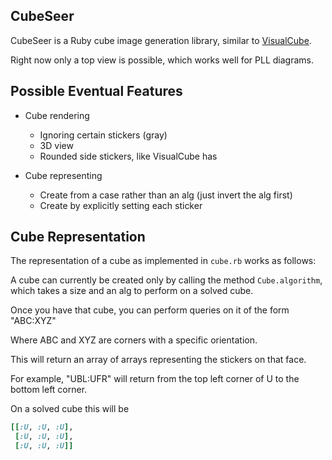 CubeSeer
--------

CubeSeer is a Ruby cube image generation library,
similar to [VisualCube](http://cube.crider.co.uk/visualcube.php).

Right now only a top view is possible,
which works well for PLL diagrams.

Possible Eventual Features
--------------------------

* Cube rendering
  * Ignoring certain stickers (gray)
  * 3D view
  * Rounded side stickers, like VisualCube has

* Cube representing
  * Create from a case rather than an alg (just invert the alg first)
  * Create by explicitly setting each sticker

Cube Representation
-------------------

The representation of a cube as implemented in `cube.rb` works as follows:

A cube can currently be created only by calling the method `Cube.algorithm`,
which takes a size and an alg to perform on a solved cube.

Once you have that cube,
you can perform queries on it of the form "ABC:XYZ"

Where ABC and XYZ are corners with a specific orientation.

This will return an array of arrays representing the stickers on that face.

For example, "UBL:UFR" will return from the top left corner of U to the bottom left corner.

On a solved cube this will be

```ruby
[[:U, :U, :U],
 [:U, :U, :U],
 [:U, :U, :U]]   
```
